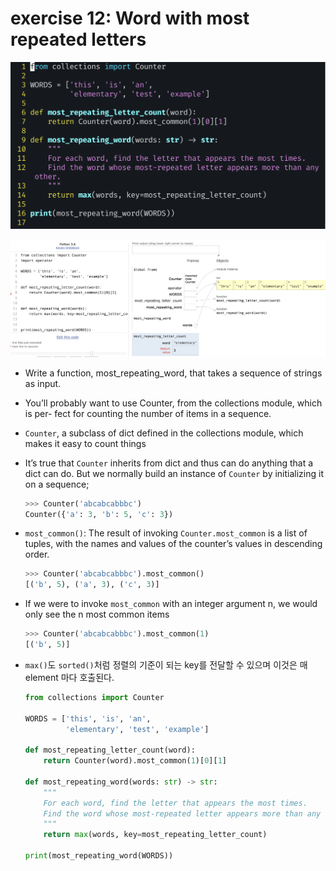 # exercise 12: Word with most repeated letters

![image-20241016155359687](images/image-20241016155359687.png)

![image-20241016155215827](images/image-20241016155215827.png)

- Write a function, most_repeating_word, that takes a sequence of strings as input.

- You’ll probably want to use Counter, from the collections module, which is per- fect for counting the number of items in a sequence.

- `Counter`, a subclass of dict defined in the collections module, which makes it easy to count things

- It’s true that `Counter` inherits from dict and thus can do anything that a dict can do. But we normally build an instance of `Counter` by initializing it on a sequence; 

  ```python
  >>> Counter('abcabcabbbc')
  Counter({'a': 3, 'b': 5, 'c': 3})
  ```

- `most_common()`: The result of invoking `Counter.most_common` is a list of tuples, with the names and values of the counter’s values in descending order.

  ```python
  >>> Counter('abcabcabbbc').most_common()
  [('b', 5), ('a', 3), ('c', 3)]
  ```

- If we were to invoke `most_common` with an integer argument n, we would only see the n most common items

  ```python
  >>> Counter('abcabcabbbc').most_common(1)
  [('b', 5)]
  ```

- `max()`도 `sorted()`처럼 정렬의 기준이 되는 key를 전달할 수 있으며 이것은 매 element 마다 호출된다.

  ```python
  from collections import Counter
  
  WORDS = ['this', 'is', 'an',
           'elementary', 'test', 'example']
  
  def most_repeating_letter_count(word):
      return Counter(word).most_common(1)[0][1]
  
  def most_repeating_word(words: str) -> str:
      """
      For each word, find the letter that appears the most times.
      Find the word whose most-repeated letter appears more than any other.
      """
      return max(words, key=most_repeating_letter_count)
  
  print(most_repeating_word(WORDS))
  ```

  